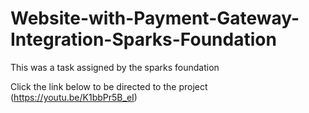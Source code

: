 # Website-with-Payment-Gateway-Integration-Sparks-Foundation
This was a task assigned by the sparks foundation

Click the link below to be directed to the project
(https://youtu.be/K1bbPr5B_eI)
